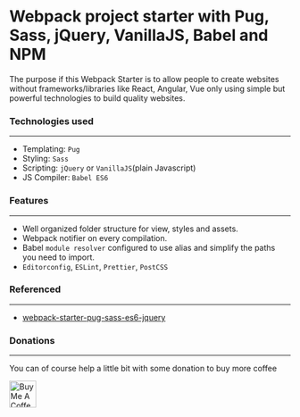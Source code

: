 # Webpack project starter with Pug, Sass, jQuery, VanillaJS, Babel and NPM

The purpose if this Webpack Starter is to allow people to create websites without frameworks/libraries like React, Angular, Vue only using simple but powerful technologies to build quality websites.

### Technologies used
---
- Templating: ```Pug```
- Styling: ```Sass```
- Scripting: ```jQuery``` or ```VanillaJS```(plain Javascript)
- JS Compiler: ```Babel ES6```

### Features
---
- Well organized folder structure for view, styles and assets.
- Webpack notifier on every compilation.
- Babel ```module resolver``` configured to use alias and simplify the paths you need to import.
- ```Editorconfig```, ```ESLint```, ```Prettier```, ```PostCSS```

### Referenced
---
- [webpack-starter-pug-sass-es6-jquery](https://github.com/SoldierCorp/webpack-starter-pug-sass-es6-jquery)

### Donations
---
You can of course help a little bit with some donation to buy more coffee

<a href="https://www.buymeacoffee.com/nauthnil" target="_blank"><img src="https://cdn.buymeacoffee.com/buttons/default-orange.png" alt="Buy Me A Coffee" height="48" ></a>
